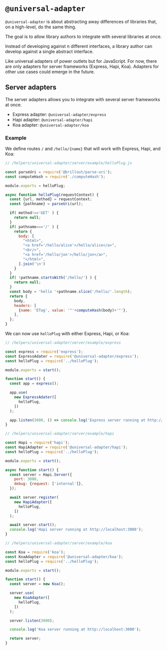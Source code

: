 <!---






    WARNING, READ THIS.
    This is a computed file. Do not edit.
    Edit `/helpers/universal-adapter/readme.template.md` instead.












    WARNING, READ THIS.
    This is a computed file. Do not edit.
    Edit `/helpers/universal-adapter/readme.template.md` instead.












    WARNING, READ THIS.
    This is a computed file. Do not edit.
    Edit `/helpers/universal-adapter/readme.template.md` instead.












    WARNING, READ THIS.
    This is a computed file. Do not edit.
    Edit `/helpers/universal-adapter/readme.template.md` instead.












    WARNING, READ THIS.
    This is a computed file. Do not edit.
    Edit `/helpers/universal-adapter/readme.template.md` instead.






-->

# `@universal-adapter`

`@universal-adapter` is about abstracting away differences of libraries that, on a high-level, do the same thing.

The goal is to allow library authors to integrate with several libraries at once.

Instead of developing against n different interfaces,
a library author can develop against a single abstract interface.

Like universal adapters of power outlets but for JavaScript.
For now, there are only adapters for server frameworks (Express, Hapi, Koa).
Adapters for other use cases could emerge in the future.

## Server adapters

The server adapters allows you to integrate with several server frameworks at once.

 - Express adapter: `@universal-adapter/express`
 - Hapi adapter: `@universal-adapter/hapi`
 - Koa adapter: `@universal-adapter/koa`

### Example

We define routes `/` and `/hello/{name}` that will work with Express, Hapi, and Koa:

~~~js
// /helpers/universal-adapter/server/example/helloPlug.js

const parseUri = require('@brillout/parse-uri');
const computeHash = require('./computeHash');

module.exports = helloPlug;

async function helloPlug(requestContext) {
  const {url, method} = requestContext;
  const {pathname} = parseUri(url);

  if( method!=='GET' ) {
    return null;
  }
  if( pathname==='/' ) {
    return {
      body: [
        "<html>",
        "<a href='/hello/alice'>/hello/alice</a>",
        "<br/>",
        "<a href='/hello/jon'>/hello/jon</a>",
        "</html>",
      ].join('\n')
    }
  }
  if( !pathname.startsWith('/hello/') ) {
    return null;
  }
  const body = 'hello '+pathname.slice('/hello/'.length);
  return {
    body,
    headers: [
      {name: 'ETag', value: '"'+computeHash(body)+'"'},
    ],
  };
}
~~~

We can now use `helloPlug` with either Express, Hapi, or Koa:

~~~js
// /helpers/universal-adapter/server/example/express

const express = require('express');
const ExpressAdater = require('@universal-adapter/express');
const helloPlug = require('../helloPlug');

module.exports = start();

function start() {
  const app = express();

  app.use(
    new ExpressAdater([
      helloPlug,
    ])
  );

  app.listen(3000, () => console.log('Express server running at http://localhost:3000'));
}
~~~
~~~js
// /helpers/universal-adapter/server/example/hapi

const Hapi = require('hapi');
const HapiAdapter = require('@universal-adapter/hapi');
const helloPlug = require('../helloPlug');

module.exports = start();

async function start() {
  const server = Hapi.Server({
    port: 3000,
    debug: {request: ['internal']},
  });

  await server.register(
    new HapiAdapter([
      helloPlug,
    ])
  );

  await server.start();
  console.log('Hapi server running at http://localhost:3000');
}
~~~
~~~js
// /helpers/universal-adapter/server/example/koa

const Koa = require('koa');
const KoaAdapter = require('@universal-adapter/koa');
const helloPlug = require('../helloPlug');

module.exports = start();

function start() {
  const server = new Koa();

  server.use(
    new KoaAdapter([
      helloPlug,
    ])
  );

  server.listen(3000);

  console.log('Koa server running at http://localhost:3000');

  return server;
}
~~~

<!---






    WARNING, READ THIS.
    This is a computed file. Do not edit.
    Edit `/helpers/universal-adapter/readme.template.md` instead.












    WARNING, READ THIS.
    This is a computed file. Do not edit.
    Edit `/helpers/universal-adapter/readme.template.md` instead.












    WARNING, READ THIS.
    This is a computed file. Do not edit.
    Edit `/helpers/universal-adapter/readme.template.md` instead.












    WARNING, READ THIS.
    This is a computed file. Do not edit.
    Edit `/helpers/universal-adapter/readme.template.md` instead.












    WARNING, READ THIS.
    This is a computed file. Do not edit.
    Edit `/helpers/universal-adapter/readme.template.md` instead.






-->
